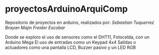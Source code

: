 # proyectosArduinoArquiComp
Repositorio de proyectos en arduino, realizados por:
*Sebastian Tuquerrez*
*Brayan Majin* 
*Freider Escobar*

Donde se exploro el uso de sensores como el DHT11, Fotocelda, con un Arduino Mega
El uso de entradas como un Keypad 4x4
Salidas o actuadores como una pantalla LCD, Buzzer pasivo y un LED RGB